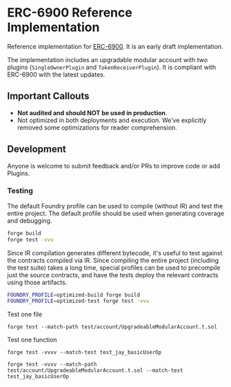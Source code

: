 # ERC-6900 Reference Implementation

Reference implementation for [ERC-6900](https://eips.ethereum.org/EIPS/eip-6900). It is an early draft implementation.

The implementation includes an upgradable modular account with two plugins (`SingleOwnerPlugin` and `TokenReceiverPlugin`). It is compliant with ERC-6900 with the latest updates.

## Important Callouts

- **Not audited and should NOT be used in production**.
- Not optimized in both deployments and execution. We’ve explicitly removed some optimizations for reader comprehension.

## Development

Anyone is welcome to submit feedback and/or PRs to improve code or add Plugins.

### Testing

The default Foundry profile can be used to compile (without IR) and test the entire project. The default profile should be used when generating coverage and debugging.

```bash
forge build
forge test -vvv
```

Since IR compilation generates different bytecode, it's useful to test against the contracts compiled via IR. Since compiling the entire project (including the test suite) takes a long time, special profiles can be used to precompile just the source contracts, and have the tests deploy the relevant contracts using those artifacts.

```bash
FOUNDRY_PROFILE=optimized-build forge build
FOUNDRY_PROFILE=optimized-test forge test -vvv
```

Test one file
```
forge test --match-path test/account/UpgradeableModularAccount.t.sol
```

Test one function
```
forge test -vvvv --match-test test_jay_basicUserOp

forge test -vvvv --match-path test/account/UpgradeableModularAccount.t.sol --match-test test_jay_basicUserOp
```
